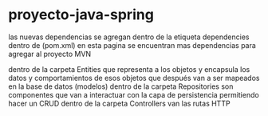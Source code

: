 # proyecto-java-spring
las nuevas dependencias se agregan dentro de la etiqueta dependencies dentro de (pom.xml)
en esta pagina se encuentran mas dependencias para agregar al proyecto MVN

dentro de la carpeta Entities que representa a los objetos y encapsula los datos y comportamientos de esos objetos que después van a ser mapeados en la base de datos (modelos)
dentro de la carpeta Repositories son componentes que van a interactuar con la capa de persistencia permitiendo hacer un CRUD
dentro de la carpeta Controllers van las rutas HTTP




